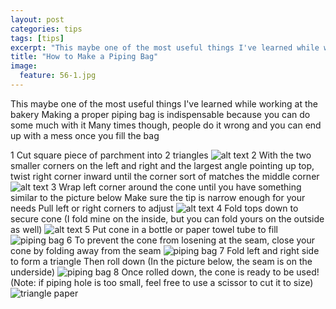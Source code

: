 ```yaml
---
layout: post
categories: tips
tags: [tips]
excerpt: "This maybe one of the most useful things I've learned while working at the bakery.  Making a proper piping bag is indispensable because you can do some much with it.  Many times though, people do it wrong and you can end up with a mess once you fill the bag."
title: "How to Make a Piping Bag"
image:
  feature: 56-1.jpg
---
```


This maybe one of the most useful things I've learned while working at the bakery  Making a proper piping bag is indispensable because you can do some much with it  Many times though, people do it wrong and you can end up with a mess once you fill the bag

1 Cut square piece of parchment into 2 triangles
![alt text](/img/56-2jpg "")
2  With the two smaller corners on the left and right and the largest angle pointing up top, twist right corner inward until the corner sort of matches the middle corner
![alt text](/img/56-3jpg "")
3  Wrap left corner around the cone until you have something similar to the picture below Make sure the tip is narrow enough for your needs  Pull left or right corners to adjust
![alt text](/img/56-4jpg "")
4  Fold tops down to secure cone (I fold mine on the inside, but you can fold yours on the outside as well)
![alt text](/img/56-5jpg "")
5  Put cone in a bottle or paper towel tube to fill
![piping bag](/img/56-6jpg "")
6  To prevent the cone from losening at the seam, close your cone by folding away from the seam
![piping bag](/img/56-7jpg "")
7  Fold left and right side to form a triangle  Then roll down  (In the picture below, the seam is on the underside)
![piping bag](/img/56-8jpg "")
8  Once rolled down, the cone is ready to be used!  (Note: if piping hole is too small, feel free to use a scissor to cut it to size)
![triangle paper](/img/56-9jpg "")